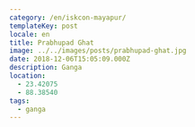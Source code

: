 ```yaml
---
category: /en/iskcon-mayapur/
templateKey: post
locale: en
title: Prabhupad Ghat
image: ../../images/posts/prabhupad-ghat.jpg
date: 2018-12-06T15:05:09.000Z
description: Ganga
location:
  - 23.42075
  - 88.38540
tags:
  - ganga
---
```


<tbd locale="ru" url="https://docs.google.com/document/d/1SVZs-ZzoYWhJVpxIcqQC7BXaJnwr1wVa9hi_BwaaUec/edit#heading=h.qana0972zaa3"></tbd>

